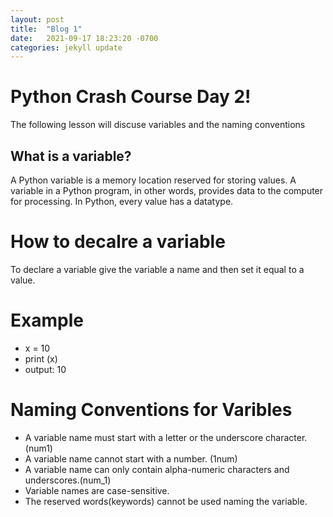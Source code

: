 ```yaml
---
layout: post
title:  "Blog 1"
date:   2021-09-17 18:23:20 -0700
categories: jekyll update
---
```

# Python Crash Course Day 2!
The following lesson will discuse variables and the naming conventions

## What is a variable?
A Python variable is a memory location reserved for storing values. A variable in a Python program, in other words, provides data to the computer for processing. In Python, every value has a datatype.

# How to decalre a variable 
To declare a variable give the variable a name and then set it equal to a value.

# Example
- x = 10
- print (x)
- output: 10

# Naming Conventions for Varibles
* A variable name must start with a letter or the underscore character. (num1)
* A variable name cannot start with a number. (1num)
* A variable name can only contain alpha-numeric characters and underscores.(num_1)
* Variable names are case-sensitive.
* The reserved words(keywords) cannot be used naming the variable.




